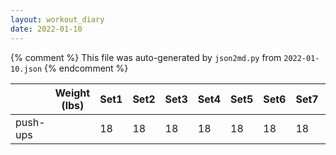 ```yaml
---
layout: workout_diary
date: 2022-01-10
---
```


{% comment %}
    This file was auto-generated by `json2md.py` from `2022-01-10.json`
{% endcomment %}

|                             | Weight (lbs) | Set1 | Set2 | Set3 | Set4 | Set5 | Set6 | Set7 | Set8 | Set9 | Set10 | Set11 | Set12 |
|-----------------------------|--------------|------|------|------|------|------|------|------|------|------|-------|-------|-------|
| push-ups |  | 18 | 18 | 18 | 18 | 18 | 18 | 18 | 18 | 18 |  |  |  |
